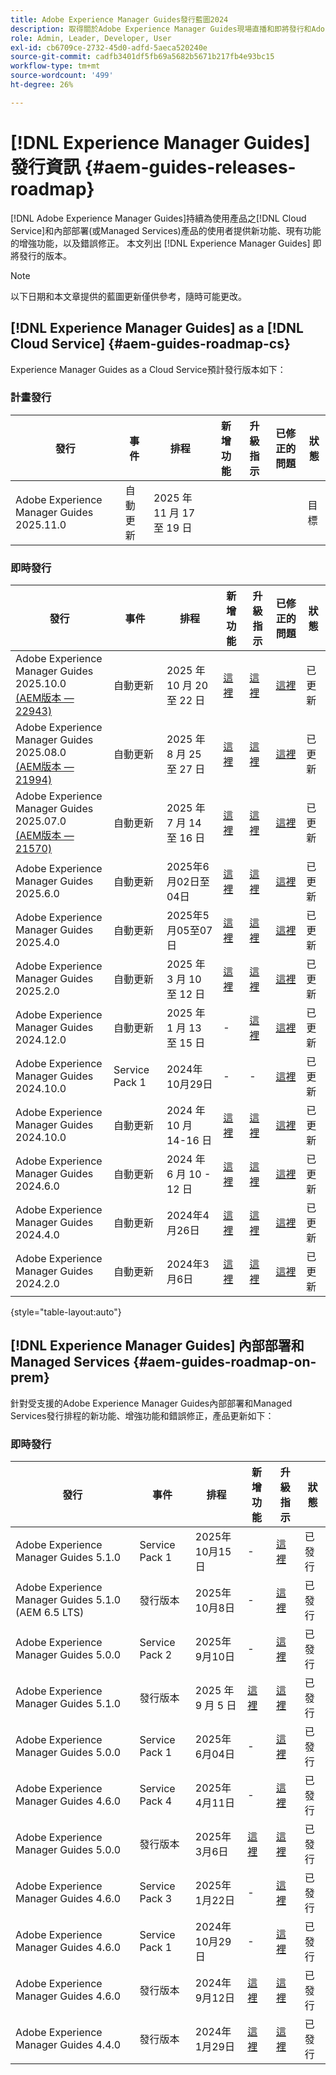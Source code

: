 ```yaml
---
title: Adobe Experience Manager Guides發行藍圖2024
description: 取得關於Adobe Experience Manager Guides現場直播和即將發行和Adobe Experience Manager Guides as a Cloud Service的資訊
role: Admin, Leader, Developer, User
exl-id: cb6709ce-2732-45d0-adfd-5aeca520240e
source-git-commit: cadfb3401df5fb69a5682b5671b217fb4e93bc15
workflow-type: tm+mt
source-wordcount: '499'
ht-degree: 26%

---
```


# [!DNL Experience Manager Guides]發行資訊 {#aem-guides-releases-roadmap}

[!DNL Adobe Experience Manager Guides]持續為使用產品之[!DNL Cloud Service]和內部部署(或Managed Services)產品的使用者提供新功能、現有功能的增強功能，以及錯誤修正。 本文列出 [!DNL Experience Manager Guides] 即將發行的版本。

>[!NOTE]
>
>以下日期和本文章提供的藍圖更新僅供參考，隨時可能更改。

## [!DNL Experience Manager Guides] as a [!DNL Cloud Service] {#aem-guides-roadmap-cs}

Experience Manager Guides as a Cloud Service預計發行版本如下：

### 計畫發行


| 發行 | 事件 | 排程 | 新增功能 | 升級指示 | 已修正的問題 | 狀態 |
|---|---|---|---|---|---|---|
| Adobe Experience Manager Guides 2025.11.0 | 自動更新 | 2025 年 11 月 17 至 19 日 |  |  |  | 目標 |

### 即時發行

| 發行 | 事件 | 排程 | 新增功能 | 升級指示 | 已修正的問題 | 狀態 |
|---|---|---|---|---|---|---|
| Adobe Experience Manager Guides 2025.10.0 <br> [(AEM版本 — 22943)](https://experienceleague.adobe.com/zh-hant/docs/experience-manager-cloud-service/content/release-notes/maintenance/latest) | 自動更新 | 2025 年 10 月 20 至 22 日 | [這裡](whats-new-2025-10-0.md) | [這裡](upgrade-instructions-2025-10-0.md) | [這裡](fixed-issues-2025-10-0.md) | 已更新 |
| Adobe Experience Manager Guides 2025.08.0 <br> [(AEM版本 — 21994)](https://experienceleague.adobe.com/zh-hant/docs/experience-manager-cloud-service/content/release-notes/maintenance/latest) | 自動更新 | 2025 年 8 月 25 至 27 日 | [這裡](whats-new-2025-08-0.md) | [這裡](upgrade-instructions-2025-08-0.md) | [這裡](fixed-issues-2025-08-0.md) | 已更新 |
| Adobe Experience Manager Guides 2025.07.0 <br> [(AEM版本 — 21570)](https://experienceleague.adobe.com/en/docs/experience-manager-cloud-service/content/release-notes/maintenance/2025/2025-7-0?lang=en#21570) | 自動更新 | 2025 年 7 月 14 至 16 日 | [這裡](whats-new-2025-07-0.md) | [這裡](upgrade-instructions-2025-07-0.md) | [這裡](fixed-issues-2025-07-0.md) | 已更新 |
| Adobe Experience Manager Guides 2025.6.0 | 自動更新 | 2025年6月02日至04日 | [這裡](whats-new-2025-06-0.md) | [這裡](upgrade-instructions-2025-06-0.md) | [這裡](fixed-issues-2025-06-0.md) | 已更新 |
| Adobe Experience Manager Guides 2025.4.0 | 自動更新 | 2025年5月05至07日 | [這裡](whats-new-2025-04-0.md) | [這裡](upgrade-instructions-2025-04-0.md) | [這裡](fixed-issues-2025-04-0.md) | 已更新 |
| Adobe Experience Manager Guides 2025.2.0 | 自動更新 | 2025 年 3 月 10 至 12 日 | [這裡](whats-new-2025-02-0.md) | [這裡](upgrade-instructions-2025-02-0.md) | [這裡](fixed-issues-2025-02-0.md) | 已更新 |
| Adobe Experience Manager Guides 2024.12.0 | 自動更新 | 2025 年 1 月 13 至 15 日 | - | [這裡](upgrade-instructions-2024-12-0.md) | [這裡](fixed-issues-2024-12-0.md) | 已更新 |
| Adobe Experience Manager Guides 2024.10.0 | Service Pack 1 | 2024年10月29日 | - | - | [這裡](fixed-issues-2024-10-0-sp1.md) | 已更新 |
| Adobe Experience Manager Guides 2024.10.0 | 自動更新 | 2024 年 10 月 14-16 日 | [這裡](whats-new-2024-10-0.md) | [這裡](upgrade-instructions-2024-10-0.md) | [這裡](fixed-issues-2024-10-0.md) | 已更新 |
| Adobe Experience Manager Guides 2024.6.0 | 自動更新 | 2024 年 6 月 10 - 12 日 | [這裡](whats-new-2024-06-0.md) | [這裡](upgrade-instructions-2024-06-0.md) | [這裡](fixed-issues-2024-06-0.md) | 已更新 |
| Adobe Experience Manager Guides 2024.4.0 | 自動更新 | 2024年4月26日 | [這裡](whats-new-2024-04-0.md) | [這裡](upgrade-instructions-2024-04-0.md) | [這裡](fixed-issues-2024-04-0.md) | 已更新 |
| Adobe Experience Manager Guides 2024.2.0 | 自動更新 | 2024年3月6日 | [這裡](whats-new-2024-2-0.md) | [這裡](upgrade-instructions-2024-2-0.md) | [這裡](fixed-issues-2024-2-0.md) | 已更新 |

{style="table-layout:auto"}



## [!DNL Experience Manager Guides] 內部部署和 Managed Services {#aem-guides-roadmap-on-prem}

針對受支援的Adobe Experience Manager Guides內部部署和Managed Services發行排程的新功能、增強功能和錯誤修正，產品更新如下：

### 即時發行

| 發行 | 事件 | 排程 | 新增功能 | 升級指示 | 狀態 |
|---|---|---|---|---|---|
| Adobe Experience Manager Guides 5.1.0 | Service Pack 1 | 2025年10月15日 | - | [這裡](upgrade-instructions-5-1-0-sp1.md) | 已發行 |
| Adobe Experience Manager Guides 5.1.0 (AEM 6.5 LTS) | 發行版本 | 2025年10月8日 | - | [這裡](upgrade-instructions-5-1-0.md) | 已發行 |
| Adobe Experience Manager Guides 5.0.0 | Service Pack 2 | 2025年9月10日 | - | [這裡](upgrade-instructions-5-0-0-sp2.md) | 已發行 |
| Adobe Experience Manager Guides 5.1.0 | 發行版本 | 2025 年 9 月 5 日 | [這裡](whats-new-5-1-0.md) | [這裡](upgrade-instructions-5-1-0.md) | 已發行 |
| Adobe Experience Manager Guides 5.0.0 | Service Pack 1 | 2025年6月04日 | - | [這裡](upgrade-instructions-5-0-0-sp1.md) | 已發行 |
| Adobe Experience Manager Guides 4.6.0 | Service Pack 4 | 2025年4月11日 | - | [這裡](upgrade-instructions-4-6-0-sp4.md) | 已發行 |
| Adobe Experience Manager Guides 5.0.0 | 發行版本 | 2025年3月6日 | [這裡](whats-new-5-0-0.md) | [這裡](upgrade-instructions-5-0-0.md) | 已發行 |
| Adobe Experience Manager Guides 4.6.0 | Service Pack 3 | 2025年1月22日 | - | [這裡](upgrade-instructions-4-6-0-sp2.md) | 已發行 |
| Adobe Experience Manager Guides 4.6.0 | Service Pack 1 | 2024年10月29日 | - | [這裡](upgrade-instructions-4-6-0-sp1.md) | 已發行 |
| Adobe Experience Manager Guides 4.6.0 | 發行版本 | 2024年9月12日 | [這裡](whats-new-4-6.md) | [這裡](upgrade-instructions-4-6-0.md) | 已發行 |
| Adobe Experience Manager Guides 4.4.0 | 發行版本 | 2024年1月29日 | [這裡](whats-new-4-4.md) | [這裡](upgrade-instructions-4-4.md) | 已發行 |



